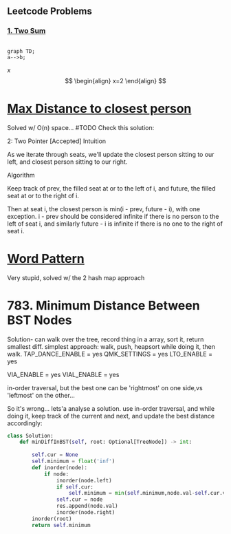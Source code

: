 
## Leetcode Problems

### [1. Two Sum](https://leetcode.com/problems/two-sum/)

```mermaid

graph TD;
a-->b;

```

$x$
$$
\begin{align}
    x=2
\end{align}
$$

# [Max Distance to closest person](https://leetcode.com/problems/maximize-distance-to-closest-person/)
Solved w/ O(n) space...
#TODO
Check this solution:

2: Two Pointer [Accepted]
Intuition

As we iterate through seats, we'll update the closest person sitting to our left, and closest person sitting to our right.

Algorithm

Keep track of prev, the filled seat at or to the left of i, and future, the filled seat at or to the right of i.

Then at seat i, the closest person is min(i - prev, future - i), with one exception. i - prev should be considered infinite if there is no person to the left of seat i, and similarly future - i is infinite if there is no one to the right of seat i.

# [Word Pattern](https://leetcode.com/problems/word-pattern/)

Very stupid, solved w/ the 2 hash map approach

# 783. Minimum Distance Between BST Nodes

Solution- can walk over the tree, record thing 
in a array, sort it, return smallest diff.
simplest approach:
walk, push, heapsort while doing it, then walk.
TAP_DANCE_ENABLE = yes
QMK_SETTINGS = yes
LTO_ENABLE = yes

VIA_ENABLE = yes
VIAL_ENABLE = yes

in-order traversal, but the best one can be
'rightmost' on one side,vs 'leftmost' on the other...

So it's wrong... 
lets'a analyse a solution.
use in-order traversal, and while doing it,
keep track of the current and next, 
and update the best distance accordingly:

```python
class Solution:
    def minDiffInBST(self, root: Optional[TreeNode]) -> int:
        
        self.cur = None 
        self.minimum = float('inf')
        def inorder(node):
            if node:
                inorder(node.left)
                if self.cur:
                    self.minimum = min(self.minimum,node.val-self.cur.val)
                self.cur = node
                res.append(node.val)
                inorder(node.right)
        inorder(root)
        return self.minimum
```